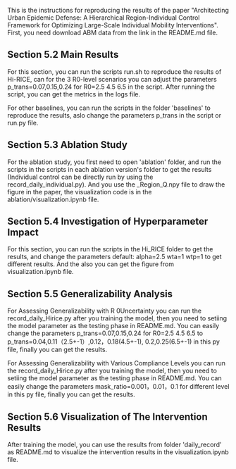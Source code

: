 This is the instructions for reproducing the results of the paper "Architecting Urban Epidemic Defense: A Hierarchical Region-Individual Control Framework for Optimizing Large-Scale Individual Mobility Interventions".
First, you need download ABM data from the link in the README.md file.

## Section 5.2 Main Results

For this section, you can run the scripts run.sh to reproduce the results of Hi-RICE, can for the 3 R0-level scenarios you can adjust the parameters p_trans=0.07,0.15,0.24 for R0=2.5 4.5 6.5 in the script. After running the script, you can get the metrics in the logs file.

For other baselines, you can run the scripts in the folder 'baselines' to reproduce the results, aslo change the parameters p_trans in the script or run.py file.

## Section 5.3 Ablation Study
For the ablation study, you first need to open 'ablation' folder, and run the scripts in the scripts in each ablation version's folder to get the results (Individual control can be directly run by using the record_daily_individual.py). And you use the _Region_Q.npy file to draw the figure in the paper, the visualization code is in the ablation/visualization.ipynb file.

## Section 5.4 Investigation of Hyperparameter Impact
For this section, you can run the scripts in the Hi_RICE folder to get the results, and change the parameters 
default:
alpha=2.5
wta=1
wtp=1
to get different results. And the also you can get the figure from visualization.ipynb file.

## Section 5.5 Generalizability Analysis

For Assessing Generalizability with R 0Uncertainty you can run the record_daily_Hirice.py after you training the model, then you need to setiing the model parameter as the testing phase in README.md. You can easily change the parameters p_trans=0.07,0.15,0.24 for R0=2.5 4.5 6.5 to p_trans=0.04,0.11（2.5+-1）,0.12，0.18(4.5+-1), 0.2,0.25(6.5+-1) in this py file, finally you can get the results.

For Assessing Generalizability with Various Compliance Levels you can run the record_daily_Hirice.py after you training the model, then you need to setiing the model parameter as the testing phase in README.md. You can easily change the parameters mask_ratio=0.001，0.01，0.1 for different level in this py file, finally you can get the results.

## Section 5.6 Visualization of The Intervention Results
After training the model, you can use the results from folder 'daily_record' as README.md to visualize the intervention results in the visualization.ipynb file.
